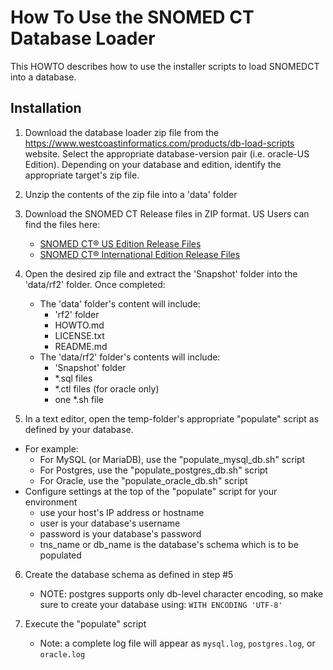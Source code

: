 # How To Use the SNOMED CT Database Loader
This HOWTO describes how to use the installer scripts to load SNOMEDCT into a database.

## Installation
1.  Download the database loader zip file from the https://www.westcoastinformatics.com/products/db-load-scripts website. Select the appropriate database-version pair (i.e. oracle-US Edition). Depending on your database and edition, identify the appropriate target's zip file.

2.  Unzip the contents of the zip file into a 'data' folder

3.  Download the SNOMED CT Release files in ZIP format. US Users can find the files here: 
	* [SNOMED CT® US Edition Release Files](https://www.nlm.nih.gov/healthit/snomedct/us_edition.html)
    * [SNOMED CT® International Edition Release Files](https://www.nlm.nih.gov/healthit/snomedct/international.html)

4.  Open the desired zip file and extract the 'Snapshot' folder into the 'data/rf2' folder. Once completed:
	* The 'data' folder's content will include:
		- 'rf2' folder
		- HOWTO.md
		- LICENSE.txt
		- README.md
	* The 'data/rf2' folder's contents will include:
		- 'Snapshot' folder
		- *.sql files
		- *.ctl files (for oracle only)
		- one *.sh file

5.	In a text editor, open the temp-folder's appropriate "populate" script as defined by your database. 
   * For example:
       - For MySQL (or MariaDB), use the "populate_mysql_db.sh" script
       - For Postgres, use the "populate_postgres_db.sh" script
       - For Oracle, use the "populate_oracle_db.sh" script
   * Configure settings at the top of the "populate" script for your environment
       - use your host's IP address or hostname
       - user is your database's username
       - password is your database's password
       - tns_name or db_name is the database's schema which is to be populated

6.  Create the database schema as defined in step #5

    * NOTE: postgres supports only db-level character encoding, so make sure to create your database using: `WITH ENCODING 'UTF-8'`


7.	Execute the "populate" script
	* Note: a complete log file will appear as `mysql.log`, `postgres.log`, or `oracle.log`
